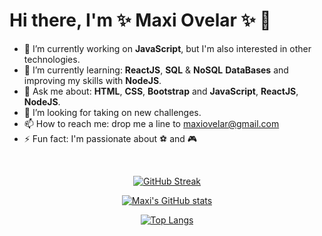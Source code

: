 # Hi there, I'm ✨ Maxi Ovelar ✨ 👋

- 🔭 I’m currently working on <b>JavaScript</b>, but I'm also interested in other technologies.
- 🌱 I’m currently learning: <b>ReactJS</b>, <b>SQL</b> & <b>NoSQL</b> <b>DataBases</b> and improving my skills with <b>NodeJS</b>.
- 💬 Ask me about: <b>HTML</b>, <b>CSS</b>, <b>Bootstrap</b> and <b>JavaScript</b>, <b>ReactJS</b>, <b>NodeJS</b>.
- 🤔 I’m looking for taking on new challenges.
- 📫 How to reach me: drop me a line to [maxiovelar@gmail.com](mailto:maxiovelar@gmail.com)
- ⚡ Fun fact: I'm passionate about :soccer: and :video_game:

<br/>

<div align="center">

[![GitHub Streak](http://github-readme-streak-stats.herokuapp.com?user=maxiovelar&theme=radical&date_format=M%20j%5B%2C%20Y%5D)](https://git.io/streak-stats)

[![Maxi's GitHub stats](https://github-readme-stats.vercel.app/api?username=maxiovelar&hide=issues,prs&count_private=true&show_icons=true&theme=radical)](https://github.com/maxiovelar/github-readme-stats)

[![Top Langs](https://github-readme-stats.vercel.app/api/top-langs/?username=maxiovelar&layout=compact&theme=radical)](https://github.com/maxiovelar/github-readme-stats)

</div>
